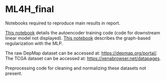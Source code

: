 # ML4H_final

Notebooks required to reproduce main results in report. 

[This notebook](tcga_transfer_depmap.ipynb) details the autoencoder training code
(code for downstream linear model not displayed).
[This notebook](depmap_graph_regularized.ipynb) describes the graph-based regularization
with the MLP. 

The raw DepMap dataset can be accessed at: https://depmap.org/portal/. 
The TCGA dataset can be accessed at: https://xenabrowser.net/datapages.

Preprocessing code for cleaning and normalizing these datasets not present.
